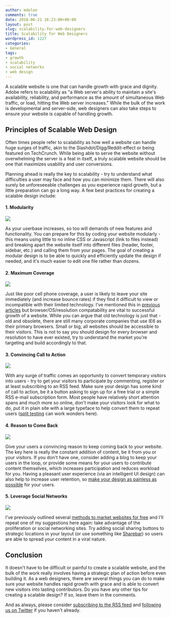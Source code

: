 ```yaml
---
author: mdolon
comments: true
date: 2010-06-21 16:23:00+00:00
layout: post
slug: scalability-for-web-designers
title: Scalability for Web Designers
wordpress_id: 1227
categories:
- General
tags:
- growth
- scalability
- social networks
- web design
---
```


A scalable website is one that can handle growth with grace and dignity. Adobe refers to scalability as  "a Web server's ability to maintain a site's availability, reliability, and performance as the amount of simultaneous Web traffic, or load, hitting the Web server increases."  While the bulk of the work is developmental and server-side, web designers can also take steps to ensure your website is capable of handling growth.

## Principles of Scalable Web Design

Often times people refer to scalability as how well a website can handle huge surges of traffic, akin to the Slashdot/Digg/Reddit-effect or being featured on TechCrunch.  While being able to serve the website without overwhelming the server is a feat in itself, a truly scalable website should be one that maximizes usability and user conversions.

Planning ahead is really the key to scalability - try to understand what difficulties a user may face and how you can minimize them.  There will also surely be unforeseeable challenges as you experience rapid growth, but a little preparation can go a long way.  A few best practices for creating a scalable design include:

#### 1. Modularity

<img src="http://devgrow.s3.amazonaws.com/assets/images/modular.gif" class="image-left" />

As your userbase increases, so too will demands of new features and functionality.  You can prepare for this by coding your website modularly - this means using little to no inline CSS or Javascript (link to files instead) and breaking apart the website itself into different files (header, footer, sidebar, etc.) and calling them from your pages.  The goal of creating a modular design is to be able to quickly and efficiently update the design if needed, and it's much easier to edit one file rather than dozens.

#### 2. Maximum Coverage

<img src="http://devgrow.s3.amazonaws.com/assets/images/coverage.gif" class="image-left" />

Just like poor cell phone coverage, a user is likely to leave your site immediately (and increase bounce rates) if they find it difficult to view or incompatible with their limited technology.  I've mentioned this in [previous articles](http://devgrow.com/web-designers-not-everyone-uses-a-mac/) but browser/OS/resolution compatability are vital to successful growth of a website.  While you can argue that old technology is just that - old and obsolete, there are still many corporate companies that use IE6 as their primary browsers.  Small or big, all websites should be accessible to their visitors.  This is not to say you should design for every browser and resolution to have ever existed, try to understand the market you're targeting and build accordingly to that.

#### 3. Convincing Call to Action

<img src="http://devgrow.s3.amazonaws.com/assets/images/calltoaction.gif" class="image-left" />

With any surge of traffic comes an opportunity to convert temporary visitors into users - try to get your visitors to participate by commenting, register or at least subscribing to an RSS feed.  Make sure your design has some kind of call to action, be it a button asking to sign up for a free trial or a simple RSS e-mail subscription form.  Most people have relatively short attention spans and much more so online, don't make your visitors look for what to do, put it in plain site with a large typeface to help convert them to repeat users ([split testing](http://visualwebsiteoptimizer.com/) can work wonders here).

#### 4. Reason to Come Back

<img src="http://devgrow.s3.amazonaws.com/assets/images/content.gif" class="image-left" />

Give your users a convincing reason to keep coming back to your website.  The key here is really the constant addition of content, be it from you or your visitors.  If you don't have one, consider adding a blog to keep your users in the loop, or provide some means for your users to contribute content themselves, which increases participation and reduces workload for you.  Having a pleasant user experience (via an intelligent UI design) can also help to increase user retention, so [make your design as painless as possible](http://devgrow.com/design-etiquette-101/) for your users.

#### 5. Leverage Social Networks

<img src="http://devgrow.s3.amazonaws.com/assets/images/social.gif" class="image-left" />

I've previously outlined several [methods to market websites for free](http://devgrow.com/12-ways-to-market-your-website-for-free/) and I'll repeat one of my suggestions here again: take advantage of the proliferation or social networking sites.  Try adding social sharing buttons to strategic locations in your layout (or use something like [Sharebar](http://devgrow.com/sharebar-wordpress-plugin/)) so users are able to spread your content in a viral nature.

## Conclusion

It doesn't have to be difficult or painful to create a scalable website, and the bulk of the work really involves having a strategic plan of action before even building it.  As a web designers, there are several things you can do to make sure your website handles rapid growth with grace and is able to convert new visitors into lasting contributors.   Do you have any other tips for creating a scalable design?  If so, leave them in the comments.

And as always, please consider [subscribing to the RSS feed](http://feeds.feedburner.com/devgrow) and [following us on Twitter](http://twitter.com/ThinkDevGrow) if you haven't already.